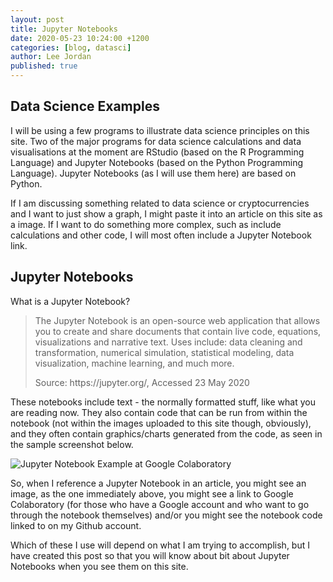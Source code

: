 ```yaml
---
layout: post
title: Jupyter Notebooks
date: 2020-05-23 10:24:00 +1200
categories: [blog, datasci]
author: Lee Jordan
published: true
---
```


<h2>Data Science Examples</h2>

<p>I will be using a few programs to illustrate data science principles on this site. Two of the major programs for data science calculations and data visualisations at the moment are RStudio (based on the R Programming Language) and Jupyter Notebooks (based on the Python Programming Language). Jupyter Notebooks (as I will use them here) are based on Python.<p> 

<p>If I am discussing something related to data science or cryptocurrencies and I want to just show a graph, I might paste it into an article on this site as a image. If I want to do something more complex, such as include calculations and other code, I will most often include a Jupyter Notebook link.</p>

<h2>Jupyter Notebooks</h2>

<p>What is a Jupyter Notebook?</p>

<blockquote>

<p>The Jupyter Notebook is an open-source web application that allows you to create and share documents that contain live code, equations, visualizations and narrative text. Uses include: data cleaning and transformation, numerical simulation, statistical modeling, data visualization, machine learning, and much more.</p>

<p>Source: https://jupyter.org/, Accessed 23 May 2020</p>

</blockquote>

<p>These notebooks include text - the normally formatted stuff, like what you are reading now. They also contain code that can be run from within the notebook (not within the images uploaded to this site though, obviously), and they often contain graphics/charts generated from the code, as seen in the sample screenshot below.</p>

<p><img class="img-border" src="https://cryptograph.co.nz/public/assets/images/jupyter-notebook-google-colaboratory.png" alt="Jupyter Notebook Example at Google Colaboratory"></p>

<p>So, when I reference a Jupyter Notebook in an article, you might see an image, as the one immediately above, you might see a link to Google Colaboratory (for those who have a Google account and who want to go through the notebook themselves) and/or you might see the notebook code linked to on my Github account.<p>

<p>Which of these I use will depend on what I am trying to accomplish, but I have created this post so that you will know about bit about Jupyter Notebooks when you see them on this site.</p>